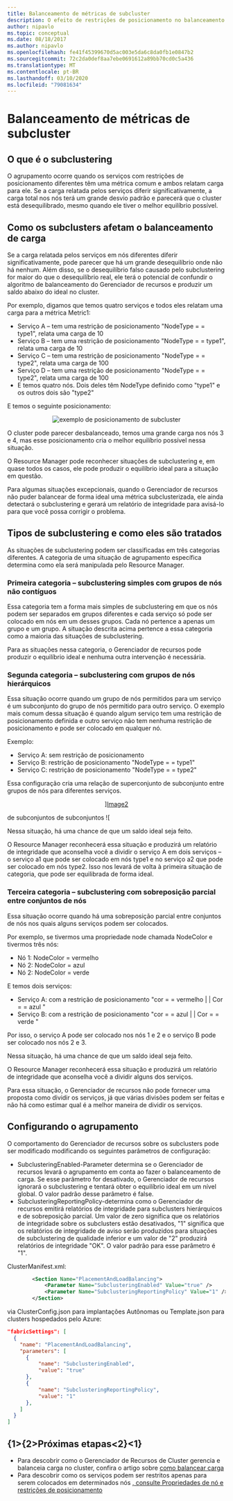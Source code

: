 ```yaml
---
title: Balanceamento de métricas de subcluster
description: O efeito de restrições de posicionamento no balanceamento e como tratá-la
author: nipavlo
ms.topic: conceptual
ms.date: 08/18/2017
ms.author: nipavlo
ms.openlocfilehash: fe41f45399670d5ac003e5da6c8da0fb1e0847b2
ms.sourcegitcommit: 72c2da0def8aa7ebe0691612a89bb70cd0c5a436
ms.translationtype: MT
ms.contentlocale: pt-BR
ms.lasthandoff: 03/10/2020
ms.locfileid: "79081634"
---
```

# <a name="balancing-of-subclustered-metrics"></a>Balanceamento de métricas de subcluster

## <a name="what-is-subclustering"></a>O que é o subclustering

O agrupamento ocorre quando os serviços com restrições de posicionamento diferentes têm uma métrica comum e ambos relatam carga para ele. Se a carga relatada pelos serviços diferir significativamente, a carga total nos nós terá um grande desvio padrão e parecerá que o cluster está desequilibrado, mesmo quando ele tiver o melhor equilíbrio possível.

## <a name="how-subclustering-affects-load-balancing"></a>Como os subclusters afetam o balanceamento de carga

Se a carga relatada pelos serviços em nós diferentes diferir significativamente, pode parecer que há um grande desequilíbrio onde não há nenhum. Além disso, se o desequilíbrio falso causado pelo subclustering for maior do que o desequilíbrio real, ele terá o potencial de confundir o algoritmo de balanceamento do Gerenciador de recursos e produzir um saldo abaixo do ideal no cluster.

Por exemplo, digamos que temos quatro serviços e todos eles relatam uma carga para a métrica Metric1:

* Serviço A – tem uma restrição de posicionamento "NodeType = = type1", relata uma carga de 10
* Serviço B – tem uma restrição de posicionamento "NodeType = = type1", relata uma carga de 10
* Serviço C – tem uma restrição de posicionamento "NodeType = = type2", relata uma carga de 100
* Serviço D – tem uma restrição de posicionamento "NodeType = = type2", relata uma carga de 100
* E temos quatro nós. Dois deles têm NodeType definido como "type1" e os outros dois são "type2"

E temos o seguinte posicionamento:

<center>

![exemplo de posicionamento de subcluster][Image1]
</center>

O cluster pode parecer desbalanceado, temos uma grande carga nos nós 3 e 4, mas esse posicionamento cria o melhor equilíbrio possível nessa situação.

O Resource Manager pode reconhecer situações de subclustering e, em quase todos os casos, ele pode produzir o equilíbrio ideal para a situação em questão.

Para algumas situações excepcionais, quando o Gerenciador de recursos não puder balancear de forma ideal uma métrica subclusterizada, ele ainda detectará o subclustering e gerará um relatório de integridade para avisá-lo para que você possa corrigir o problema.

## <a name="types-of-subclustering-and-how-they-are-handled"></a>Tipos de subclustering e como eles são tratados

As situações de subclustering podem ser classificadas em três categorias diferentes. A categoria de uma situação de agrupamento específica determina como ela será manipulada pelo Resource Manager.

### <a name="first-category--flat-subclustering-with-disjoint-node-groups"></a>Primeira categoria – subclustering simples com grupos de nós não contíguos

Essa categoria tem a forma mais simples de subclustering em que os nós podem ser separados em grupos diferentes e cada serviço só pode ser colocado em nós em um desses grupos. Cada nó pertence a apenas um grupo e um grupo. A situação descrita acima pertence a essa categoria como a maioria das situações de subclustering. 

Para as situações nessa categoria, o Gerenciador de recursos pode produzir o equilíbrio ideal e nenhuma outra intervenção é necessária.

### <a name="second-category--subclustering-with-hierarchical-node-groups"></a>Segunda categoria – subclustering com grupos de nós hierárquicos

Essa situação ocorre quando um grupo de nós permitidos para um serviço é um subconjunto do grupo de nós permitido para outro serviço. O exemplo mais comum dessa situação é quando algum serviço tem uma restrição de posicionamento definida e outro serviço não tem nenhuma restrição de posicionamento e pode ser colocado em qualquer nó.

Exemplo:

* Serviço A: sem restrição de posicionamento
* Serviço B: restrição de posicionamento "NodeType = = type1"
* Serviço C: restrição de posicionamento "NodeType = = type2"

Essa configuração cria uma relação de superconjunto de subconjunto entre grupos de nós para diferentes serviços.

<center>

][Image2]
</center> de subconjuntos de subconjuntos ![

Nessa situação, há uma chance de que um saldo ideal seja feito.

O Resource Manager reconhecerá essa situação e produzirá um relatório de integridade que aconselha você a dividir o serviço A em dois serviços – o serviço a1 que pode ser colocado em nós type1 e no serviço a2 que pode ser colocado em nós type2. Isso nos levará de volta à primeira situação de categoria, que pode ser equilibrada de forma ideal.

### <a name="third-category--subclustering-with-partial-overlap-between-node-sets"></a>Terceira categoria – subclustering com sobreposição parcial entre conjuntos de nós

Essa situação ocorre quando há uma sobreposição parcial entre conjuntos de nós nos quais alguns serviços podem ser colocados.

Por exemplo, se tivermos uma propriedade node chamada NodeColor e tivermos três nós:

* Nó 1: NodeColor = vermelho
* Nó 2: NodeColor = azul
* Nó 2: NodeColor = verde

E temos dois serviços:

* Serviço A: com a restrição de posicionamento "cor = = vermelho | | Cor = = azul "
* Serviço B: com a restrição de posicionamento "cor = = azul | | Cor = = verde "

Por isso, o serviço A pode ser colocado nos nós 1 e 2 e o serviço B pode ser colocado nos nós 2 e 3.

Nessa situação, há uma chance de que um saldo ideal seja feito.

O Resource Manager reconhecerá essa situação e produzirá um relatório de integridade que aconselha você a dividir alguns dos serviços.

Para essa situação, o Gerenciador de recursos não pode fornecer uma proposta como dividir os serviços, já que várias divisões podem ser feitas e não há como estimar qual é a melhor maneira de dividir os serviços.

## <a name="configuring-subclustering"></a>Configurando o agrupamento

O comportamento do Gerenciador de recursos sobre os subclusters pode ser modificado modificando os seguintes parâmetros de configuração:
* SubclusteringEnabled-Parameter determina se o Gerenciador de recursos levará o agrupamento em conta ao fazer o balanceamento de carga. Se esse parâmetro for desativado, o Gerenciador de recursos ignorará o subclustering e tentará obter o equilíbrio ideal em um nível global. O valor padrão desse parâmetro é false.
* SubclusteringReportingPolicy-determina como o Gerenciador de recursos emitirá relatórios de integridade para subclusters hierárquicos e de sobreposição parcial. Um valor de zero significa que os relatórios de integridade sobre os subclusters estão desativados, "1" significa que os relatórios de integridade de aviso serão produzidos para situações de subclustering de qualidade inferior e um valor de "2" produzirá relatórios de integridade "OK". O valor padrão para esse parâmetro é "1".

ClusterManifest.xml:

``` xml
        <Section Name="PlacementAndLoadBalancing">
            <Parameter Name="SubclusteringEnabled" Value="true" />
            <Parameter Name="SubclusteringReportingPolicy" Value="1" />
        </Section>
```

via ClusterConfig.json para implantações Autônomas ou Template.json para clusters hospedados pelo Azure:

```json
"fabricSettings": [
  {
    "name": "PlacementAndLoadBalancing",
    "parameters": [
      {
          "name": "SubclusteringEnabled",
          "value": "true"
      },
      {
          "name": "SubclusteringReportingPolicy",
          "value": "1"
      },
    ]
  }
]
```

## <a name="next-steps"></a>{1&gt;{2&gt;Próximas etapas&lt;2}&lt;1}
* Para descobrir como o Gerenciador de Recursos de Cluster gerencia e balanceia carga no cluster, confira o artigo sobre [como balancear carga](service-fabric-cluster-resource-manager-balancing.md)
* Para descobrir como os serviços podem ser restritos apenas para serem colocados em determinados nós [, consulte Propriedades de nó e restrições de posicionamento](service-fabric-cluster-resource-manager-cluster-description.md#node-properties-and-placement-constraints)

[Image1]:./media/service-fabric-cluster-resource-manager-subclustering/subclustered-placement.png
[Image2]:./media/service-fabric-cluster-resource-manager-subclustering/subset-superset-nodes.png
